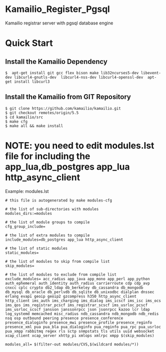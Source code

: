 # Kamailio_Register_Pgsql
Kamailio registrar server with pgsql database engine

# Quick Start

## Install the Kamailio Dependency 
```shell
$  apt-get install git gcc flex bison make lib32ncurses5-dev libevent-dev libcurl4-gnutls-dev  libcurl4-nss-dev libcurl4-openssl-dev  apt-get install libcurl3
```
## Install the Kamailio from GIT Repository
```shell
$ git clone https://github.com/kamailio/kamailio.git
$ git checkout remotes/origin/5.5
$ cd kamailio/src
$ make cfg
$ make all && make install
```
# NOTE: you need to edit modules.lst file for including the app_lua,db_postgres app_lua http_async_client
Example: modules.lst
```
# this file is autogenerated by make modules-cfg

# the list of sub-directories with modules
modules_dirs:=modules

# the list of module groups to compile
cfg_group_include=

# the list of extra modules to compile
include_modules=db_postgres app_lua http_async_client

# the list of static modules
static_modules=

# the list of modules to skip from compile list
skip_modules=

# the list of modules to exclude from compile list
exclude_modules= acc_radius app_java app_mono app_perl app_python auth_ephemeral auth_identity auth_radius carrierroute cdp cdp_avp cnxcc cplc crypto db2_ldap db_berkeley db_cassandra db_mongodb db_mysql db_oracle db_perlvdb db_sqlite db_unixodbc dialplan dnssec erlang evapi geoip geoip2 gzcompress h350 http_async_client http_client ims_auth ims_charging ims_dialog ims_icscf ims_isc ims_ocs ims_qos ims_registrar_pcscf ims_registrar_scscf ims_usrloc_pcscf ims_usrloc_scscf jansson janssonrpcc json jsonrpcc kazoo lcr ldap log_systemd memcached misc_radius ndb_cassandra ndb_mongodb ndb_redis nsq osp outbound peering presence presence_conference presence_dialoginfo presence_mwi presence_profile presence_reginfo presence_xml pua pua_bla pua_dialoginfo pua_reginfo pua_rpc pua_usrloc pua_xmpp rabbitmq regex rls sctp snmpstats tls utils uuid websocket xcap_client xcap_server xhttp_pi xmlops xmlrpc xmpp $(skip_modules)

modules_all= $(filter-out modules/CVS,$(wildcard modules/*))

```

